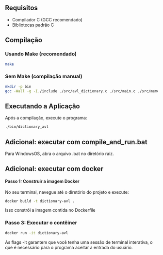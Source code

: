 ## Requisitos
- Compilador C (GCC recomendado)
- Bibliotecas padrão C

## Compilação

### Usando Make (recomendado)
```bash
make
```

### Sem Make (compilação manual)
```bash
mkdir -p bin
gcc -Wall -g -I./include ./src/avl_dictionary.c ./src/main.c ./src/memory_utils.c ./src/utils.c -o ./bin/dictionary_avl
```


## Executando a Aplicação
Após a compilação, execute o programa:
```bash
./bin/dictionary_avl
```

## Adicional: executar com compile_and_run.bat

Para WindowsOS, abra o arquivo .bat no diretório raiz.

## Adicional: executar com docker

#### Passo 1: Construir a imagem Docker
No seu terminal, navegue até o diretório do projeto e execute:
```bash
docker build -t dictionary-avl .
```
Isso constrói a imagem contida no Dockerfile

### Passo 3: Executar o contêiner
```bash
docker run -it dictionary-avl
```
As flags -it garantem que você tenha uma sessão de terminal interativa, o que é necessário para o programa aceitar a entrada do usuário.